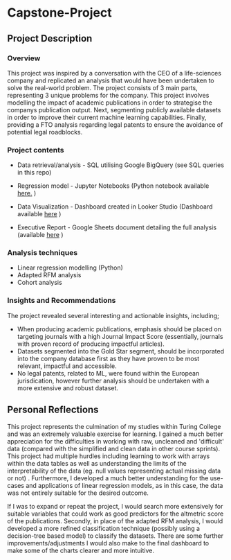 # Capstone-Project

## Project Description

### Overview
This project was inspired by a conversation with the CEO of a life-sciences company and replicated an analysis that would have been undertaken to solve the real-world problem. The project consists of 3 main parts, representing 3 unique problems for the company. This project involves modelling the impact of academic publications in order to strategise the companys publication output. Next, segmenting publicly available datasets  in order to improve their current machine learning capabilities. Finally, providing a FTO analysis regarding legal patents to ensure the avoidance of potential legal roadblocks.

### Project contents
* Data retrieval/analysis - SQL utilising Google BigQuery (see SQL queries in this repo)
  
* Regression model - Jupyter Notebooks (Python notebook available [here.](https://github.com/LuMaJe/Capstone-Project/blob/main/Linear%20Regression.ipynb) )
  
* Data Visualization - Dashboard created in Looker Studio (Dashboard available [here](https://lookerstudio.google.com/reporting/f2c52047-cbc5-4434-a196-1806aac77dbd) )
  
* Executive Report - Google Sheets document detailing the full analysis (available [here](https://docs.google.com/document/d/1xpuvG_GD15BuiaSIiabOqaPDJRFKKSung6jE8aLHSyA/edit?usp=sharing) )

### Analysis techniques
* Linear regression modelling (Python)
* Adapted RFM analysis
* Cohort analysis

### Insights and Recommendations
The project revealed several interesting and actionable insights, including;
* When producing academic publications, emphasis should be placed on targeting journals with a high Journal Impact Score (essentially, journals with proven record of producing impactful articles).
* Datasets segmented into the Gold Star segment, should be incorporated into the company database first as they have proven to be most relevant, impactful and accessible.
* No legal patents, related to ML, were found within the European jurisdication, however further analysis should be undertaken with a more extensive and robust dataset.

## Personal Reflections
This project represents the culmination of my studies within Turing College and was an extremely valuable exercise for learning. I gained a much better appreciation for the difficulties in working with raw, uncleaned and 'difficult' data (compared with the simplified and clean data in other course sprints). This project had multiple hurdles including learning to work with arrays within the data tables as well as understanding the limits of the interpretability of the data (eg. null values representing actual missing data or not) . Furthermore, I developed a much better understanding for the use-cases and applications of linear regression models, as in this case, the data was not entirely suitable for the desired outcome.

If I was to expand or repeat the project, I would search more extensively for suitable variables that could work as good predictors for the altmetric score of the publications. Secondly, in place of the adapted RFM analysis, I would developed a more refined classification technique (possibly using a decision-tree based model) to classify the datasets. There are some further improvements/adjustments I would also make to the final dashboard to make some of the charts clearer and more intuitive.
